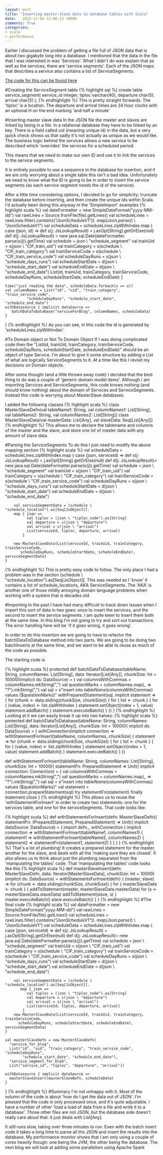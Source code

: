 ```yaml
---
layout: post
title: "Inserting master-slave data to database tables with Scala"
date:   2015-11-04 13:06:23 +0000
comments: True
categories:
- scala
- performance
---
```

Earlier I discussed the problem of getting a file full of JSON data that is about two gigabyte long into a database. I mentioned that the data in the file that I was
interested in was 'Services'. What I didn't do was explain that as well as the services, there are 'service segments'. Each of the JSON maps that describes a service
also contains a list of ServiceSegments. 

[The code for this can be found here](https://github.com/phil-rice/HelloSpark) 

#Creating the ServiceSegment table
 {% highlight sql %}
 create table service_segment(
   service_id integer,
   tiploc varchar(40),
   departure char(5),
   arrival char(5)
 );
{% endhighlight %}
This is pretty straight forwards. The 'tiploc' is a location. The departure and arrival times are 24 hour clocks with an optional H on the end marking 'and half a minute'

#Inserting master slave data
In the JSON file the master and slaves are linked by being in a file. In a relational database they have to be linked by an key. 
There is a field called uid (meaning unique id) in the data, but a very quick check shows us that sadly it's not actually as unique as we would like.
The business logic behind the services allows a new service to be described which 'overrides' the services for a scheduled period. 

This means that we need to make our own ID and use it to link the services to the service segments.

It is entirely possible to use a sequence in the database for insertion, and if we are only worrying about a single table this isn't a bad idea. Unfortunately 
we need to know what the ID is going to be in order to insert the service segments (as each service segment needs the id of the service). 

After a little time considering options, I decided to go for simplicity: truncate the database before inserting, and then create the unique ids within Scala. I'd actually
been doing this anyway in the 'SimpleImport' examples 
{% highlight scala %}
    val dateFormatter = new SimpleDateFormat("yyyy-MM-dd")
    val rawLines = Source.fromFile(file).getLines()
    val scheduleLines = rawLines.filter(_.contains("JsonScheduleV1")).
          map(Json.parse(_) \ "JsonScheduleV1")
    val scheduleData = scheduleLines.zipWithIndex.map {
      case (json, id) =>
        def s(j: JsLookupResult) = j.asOpt[String].getOrElse(null)
        def d(j: JsLookupResult) = new java.sql.Date(dateFormatter.
             parse(s(j)).getTime)
        val schedule = json \ "schedule_segment"
        val trainUid = s(json \ "CIF_train_uid")
        val trainCategory = s(schedule \ "CIF_train_category")
        val trainServiceCode = s(schedule \ "CIF_train_service_code")
        val scheduleDayRuns = s(json \ "schedule_days_runs")
        val scheduleStartDate = d(json \ "schedule_start_date")
        val scheduleEndDate = d(json \ "schedule_end_date")
        List(id, trainUid, trainCategory, trainServiceCode, 
              scheduleDayRuns, scheduleStartDate, scheduleEndDate)
    }

    time("just reading the data", scheduleData.foreach(x => x))
    val columnNames = List("id", "uid", "train_category", "train_service_code",
              "scheduleDayRuns", "schedule_start_date", "schedule_end_date")
    withDatasource { implicit dataSource =>
       batchDataToDatabase("serviceForBlog", columnNames, scheduleData)
    }
  }
{% endhighlight %}
As you can see, in this code the id is generated by 'scheduleLines.zipWithIndex'. 
  
#To Domain object or Not To Domain Object
If I was  doing complicated code then the "List(id, trainUid, trainCategory, trainServiceCode, scheduleDayRuns, scheduleStartDate, scheduleEndDate)" should be an 
object of type Service. I'm about to give it some structure by adding a List of what are logically ServiceSegments to it. At a time like this I revisit my
decisions on Domain objects. 

After some thought (and a little thrown away code) I decided that the best thing to do was a couple of 'generic domain model items'. Although I am importing Services
and ServiceSegments, this code knows nothing (and should know nothing) about the domain of Services and ServiceSegments. Instead this code is worrying about MasterSlave databases.

I added the following classes
{% highlight scala %}
class MasterSlaveDefn(val tableName1: String, val columnNames1: List[String],
                      val tableName2: String, val columnNames2: List[String])
class MasterSlaveData(val masterData: List[Any], val slaveData: Seq[List[Any]])
{% endhighlight %}
This allows me to declare the tablename and columns of the master and the slave, and store one lot of master data with any amount of slave data.  
 
#Parsing the ServiceSegments
To do this I just need to modify the above mapping section
{% highlight scala %}
 val scheduleData = scheduleLines.zipWithIndex.map {
      case (json, serviceId) =>
        def s(j: JsLookupResult) = j.asOpt[String].getOrElse(null)
        def d(j: JsLookupResult)= new java.sql.Date(dateFormatter.parse(s(j)).getTime)
        val schedule = json \ "schedule_segment"
        val trainUid = s(json \ "CIF_train_uid")
        val trainCategory = s(schedule \ "CIF_train_category")
        val trainServiceCode = s(schedule \ "CIF_train_service_code")
        val scheduleDayRuns = s(json \ "schedule_days_runs")
        val scheduleStartDate = d(json \ "schedule_start_date")
        val scheduleEndDate = d(json \ "schedule_end_date")

        val serviceSegmentData = (schedule \ "schedule_location").as[Seq[JsObject]].
        map { json =>
	          val tiploc = (json \ "tiploc_code").as[String]
	          val departure = s(json \ "departure")
	          val arrival = s(json \ "arrival")
	          List(serviceId, tiploc, departure, arrival)
	        }

        new MasterSlaveData(List(serviceId, trainUid, trainCategory, trainServiceCode, 
           scheduleDayRuns, scheduleStartDate, scheduleEndDate), serviceSegmentData)
    }
{% endhighlight %}
This is pretty easy code to follow. The only place I had a problem was in the section (schedule \ "schedule_location").as[Seq[JsObject]]. This was needed as I 'know' it contains a 
list of schedule_locations, AKA ServiceSegments. The 'AKA' is another one of those mildly annoying domain language problems when working with a system that is decades old.


#Importing
In the past I have had many difficult to track down issues when I import this sort of data in two goes: once to insert the services, and the second
to insert the service segments. I am quite keen to insert them both at the same time. In this blog I'm not going to try and sort out transactions. The error handling
here will be 'if it goes wrong, it goes wrong'. 

In order to do this insertion we are going to have to refactor the batchDataToDatabase method into two parts. We are going to be doing two batchInserts at the same time, and
we want to be able to reuse as much of the code as possible.

The starting code is 

{% highlight scala %}
  protected def batchDataToDatabase(tableName: String, columnNames: List[String], 
      data: Iterator[List[Any]], chunkSize: Int = 10000)(implicit ds: DataSource) = {
    val columnsWithCommas = columnNames.mkString(",")
    val questionMarks = columnNames.map(_ => "?").mkString(",")
    val sql = s"insert into $tableName ($columnsWithCommas) values ($questionMarks)"
    withPreparedStatement(sql, implicit statement => {
      for (chunk <- data.sliding(chunkSize, chunkSize)) {
        for { list <- chunk } {
          for { (value, index) <- list.zipWithIndex }
            statement.setObject(index + 1, value)
          statement.addBatch()
        }
        statement.executeBatch()
      }
    })
  }
  {% endhighlight %}
  Looking at it we can easily break it up into two halves:
  {% highlight scala %}
    protected def batchDataToDatabase(tableName: String, columnNames: List[String], 
         data: Iterator[List[Any]], chunkSize: Int = 10000)(
         implicit ds: DataSource) = {
    withConnection(implicit connection =>
      withStatementForInsert(tableName, columnNames, chunkSize) { 
	      statement =>
	        for (chunk <- data.sliding(chunkSize, chunkSize)) {
	          for { list <- chunk } {
	            for { (value, index) <- list.zipWithIndex }
	              statement.setObject(index + 1, value)
	            statement.addBatch()
	          }
	          statement.executeBatch()
	        }
	      })
      
  def withStatementForInsert(tableName: String, columnNames: List[String], 
                               chunkSize: Int = 10000)(
                               statementFn: PreparedStatement => Unit)(
                               implicit connection: Connection) = {
    val columnsWithCommas = columnNames.mkString(",")
    val questionMarks = columnNames.map(_ => "?").mkString(",")
    val sql = s"insert into $tableName ($columnsWithCommas) values ($questionMarks)"
    val statement = connection.prepareStatement(sql)
    try statementFn(statement) finally statement.close
  }
{% endhighlight %}
This allows us to reuse the 'withStatementForInsert' in order to create two statements: one for the services table, and one for the serviceSegments. That code looks like: 

{% highlight scala %}
  def withStatementsForInsert(defn: MasterSlaveDefn)(
    statementFn: (PreparedStatement, PreparedStatement) => Unit)(
                 implicit dataSource: DataSource) = {
    import defn._
    withConnection { implicit connection =>
      withStatementForInsert(tableName1, columnNames1) { statement1 =>
        withStatementForInsert(tableName2, columnNames2) { statement2 =>
          statementFn(statement1, statement2)
        }
      }
    }
  }
{% endhighlight %}
That's a lot of plumbing! It creates a prepared statement for the master, another for the slave, and deals with all the 'making sure they are closed'. It also allows us to think about
just the plumbing separated from the 'manipulating the tables' code. That 'manipulating the tables' code looks like this
{% highlight scala %}
  def masterSlaveInsert(defn: MasterSlaveDefn, data: Iterator[MasterSlaveData], 
                        chunkSize: Int = 10000)(implicit ds: DataSource) =
    withStatementsForInsert(defn) { (master, slave) =>
      for (chunk <- data.sliding(chunkSize, chunkSize)) {
        for { masterSlaveData <- chunk } {
          addToStatement(master, masterSlaveData.masterData)
          for (s <- masterSlaveData.slaveData)
            addToStatement(slave, s)
        }
        master.executeBatch()
        slave.executeBatch()
      }
    }
{% endhighlight %}
#The final code
{% highlight scala %}
    val dateFormatter = new SimpleDateFormat("yyyy-MM-dd")
    val rawLines = Source.fromFile(file).getLines()
    val scheduleLines = rawLines.filter(_.contains("JsonScheduleV1")).
       map(Json.parse(_) \ "JsonScheduleV1")
    val scheduleData = scheduleLines.zipWithIndex.map {
      case (json, serviceId) =>
        def s(j: JsLookupResult) = j.asOpt[String].getOrElse(null)
        def d(j: JsLookupResult)= new java.sql.Date(dateFormatter.parse(s(j)).getTime)
        val schedule = json \ "schedule_segment"
        val trainUid = s(json \ "CIF_train_uid")
        val trainCategory = s(schedule \ "CIF_train_category")
        val trainServiceCode = s(schedule \ "CIF_train_service_code")
        val scheduleDayRuns = s(json \ "schedule_days_runs")
        val scheduleStartDate = d(json \ "schedule_start_date")
        val scheduleEndDate = d(json \ "schedule_end_date")

        val serviceSegmentData = (schedule \ "schedule_location").as[Seq[JsObject]].
           map { json =>
	          val tiploc = (json \ "tiploc_code").as[String]
	          val departure = s(json \ "departure")
	          val arrival = s(json \ "arrival")
	          List(serviceId, tiploc, departure, arrival)
	        }
        new MasterSlaveData(List(serviceId, trainUid, trainCategory, trainServiceCode,
          scheduleDayRuns, scheduleStartDate, scheduleEndDate), serviceSegmentData)
    }

    val masterSlaveDefn = new MasterSlaveDefn(
      "service_for_blog",
      List("id", "uid", "train_category", "train_service_code", "scheduleDayRuns", 
            "schedule_start_date", "schedule_end_date"),
      "service_segment_for_blob",
      List("service_id", "tiploc", "departure", "arrival"))

    withDatasource { implicit dataSource =>
      masterSlaveInsert(masterSlaveDefn, scheduleData)
    }
  }
{% endhighlight %}
#Summary
I'm not unhappy with it. Most of the volumn of the code is about 'how do I get the data out of JSON'. I'm pleased that the code is only processed once, and it's quite adjustable. I have a number
of other 'load a load of data from a file and write it to a database'. Those other files are not JSON, but the database side doesn't really care about that: it just deals with List[Any].

It still runs slow, taking over three minutes to run.  Even with the batch insert code it takes a long time to parse all the JSON and insert the results into the database. My performance monitor shows that I am only using a couple of cores 
heavily though: one being the JVM, the other being the database. The  next blog we will look at adding some parallelism using Apache Spark
